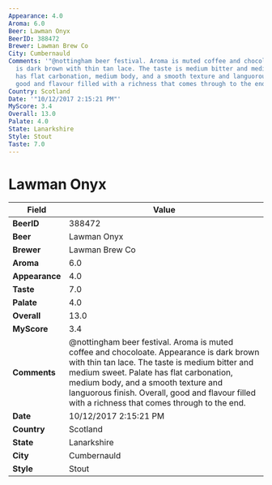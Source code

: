 ```yaml
---
Appearance: 4.0
Aroma: 6.0
Beer: Lawman Onyx
BeerID: 388472
Brewer: Lawman Brew Co
City: Cumbernauld
Comments: '"@nottingham beer festival. Aroma is muted coffee and chocoloate. Appearance
  is dark brown with thin tan lace. The taste is medium bitter and medium sweet. Palate
  has flat carbonation, medium body, and a smooth texture and languorous finish. Overall,
  good and flavour filled with a richness that comes through to the end."'
Country: Scotland
Date: '"10/12/2017 2:15:21 PM"'
MyScore: 3.4
Overall: 13.0
Palate: 4.0
State: Lanarkshire
Style: Stout
Taste: 7.0
---
```


# Lawman Onyx

| Field         | Value |
|---------------|-------|
| **BeerID** | 388472 |
| **Beer** | Lawman Onyx |
| **Brewer** | Lawman Brew Co |
| **Aroma** | 6.0 |
| **Appearance** | 4.0 |
| **Taste** | 7.0 |
| **Palate** | 4.0 |
| **Overall** | 13.0 |
| **MyScore** | 3.4 |
| **Comments** | @nottingham beer festival. Aroma is muted coffee and chocoloate. Appearance is dark brown with thin tan lace. The taste is medium bitter and medium sweet. Palate has flat carbonation, medium body, and a smooth texture and languorous finish. Overall, good and flavour filled with a richness that comes through to the end. |
| **Date** | 10/12/2017 2:15:21 PM |
| **Country** | Scotland |
| **State** | Lanarkshire |
| **City** | Cumbernauld |
| **Style** | Stout |
